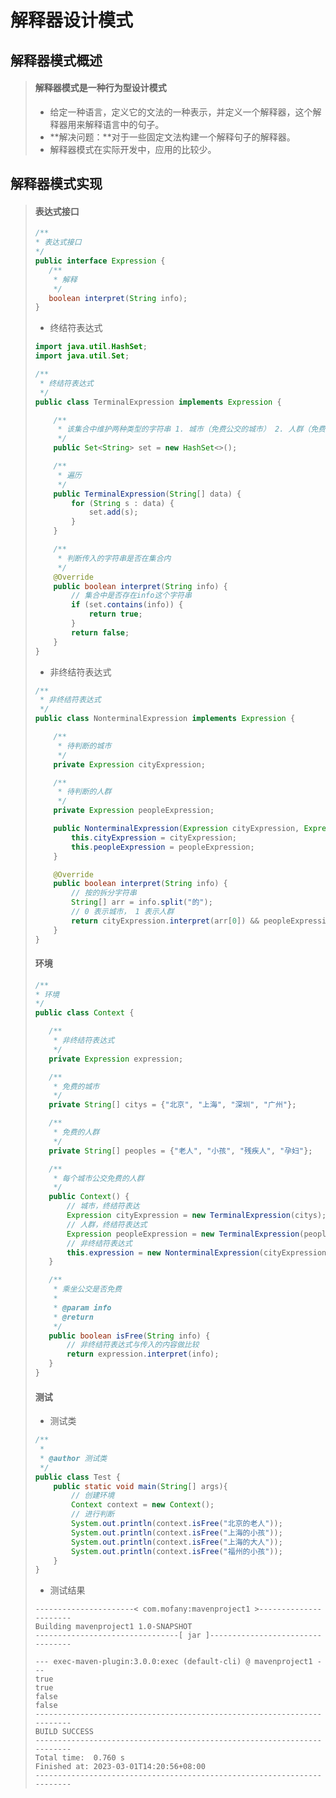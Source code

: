 # 解释器设计模式

## 解释器模式概述

>#### 解释器模式是一种行为型设计模式
>
>* 给定一种语言，定义它的文法的一种表示，并定义一个解释器，这个解释器用来解释语言中的句子。
>* **解决问题：**对于一些固定文法构建一个解释句子的解释器。
>* 解释器模式在实际开发中，应用的比较少。

## 解释器模式实现

>#### 表达式接口
>
>```java
>/**
> * 表达式接口
> */
>public interface Expression {
>    /**
>     * 解释
>     */
>    boolean interpret(String info);
>}
>```
>
>* 终结符表达式
>
>  ```java
>  import java.util.HashSet;
>  import java.util.Set;
>  
>  /**
>   * 终结符表达式
>   */
>  public class TerminalExpression implements Expression {
>  
>      /**
>       * 该集合中维护两种类型的字符串 1. 城市（免费公交的城市） 2. 人群（免费公交的人群）
>       */
>      public Set<String> set = new HashSet<>();
>  
>      /**
>       * 遍历
>       */
>      public TerminalExpression(String[] data) {
>          for (String s : data) {
>              set.add(s);
>          }
>      }
>  
>      /**
>       * 判断传入的字符串是否在集合内
>       */
>      @Override
>      public boolean interpret(String info) {
>          // 集合中是否存在info这个字符串
>          if (set.contains(info)) {
>              return true;
>          }
>          return false;
>      }
>  }
>  ```
>
>* 非终结符表达式
>
>  ```java
>  /**
>   * 非终结符表达式
>   */
>  public class NonterminalExpression implements Expression {
>  
>      /**
>       * 待判断的城市
>       */
>      private Expression cityExpression;
>  
>      /**
>       * 待判断的人群
>       */
>      private Expression peopleExpression;
>  
>      public NonterminalExpression(Expression cityExpression, Expression peopleExpression) {
>          this.cityExpression = cityExpression;
>          this.peopleExpression = peopleExpression;
>      }
>  
>      @Override
>      public boolean interpret(String info) {
>          // 按的拆分字符串
>          String[] arr = info.split("的");
>          // 0 表示城市， 1 表示人群
>          return cityExpression.interpret(arr[0]) && peopleExpression.interpret(arr[1]);
>      }
>  }
>  ```
>
>#### 环境
>
>```java
>/**
> * 环境
> */
>public class Context {
>
>    /**
>     * 非终结符表达式
>     */
>    private Expression expression;
>
>    /**
>     * 免费的城市
>     */
>    private String[] citys = {"北京", "上海", "深圳", "广州"};
>
>    /**
>     * 免费的人群
>     */
>    private String[] peoples = {"老人", "小孩", "残疾人", "孕妇"};
>
>    /**
>     * 每个城市公交免费的人群
>     */
>    public Context() {
>        // 城市，终结符表达
>        Expression cityExpression = new TerminalExpression(citys);
>        // 人群，终结符表达式
>        Expression peopleExpression = new TerminalExpression(peoples);
>        // 非终结符表达式
>        this.expression = new NonterminalExpression(cityExpression, peopleExpression);
>    }
>
>    /**
>     * 乘坐公交是否免费
>     *
>     * @param info
>     * @return
>     */
>    public boolean isFree(String info) {
>        // 非终结符表达式与传入的内容做比较
>        return expression.interpret(info);
>    }
>}
>```
>
>#### 测试
>
>* 测试类
>
>  ```java
>  /**
>   *
>   * @author 测试类
>   */
>  public class Test {
>      public static void main(String[] args){
>          // 创建环境
>          Context context = new Context();
>          // 进行判断
>          System.out.println(context.isFree("北京的老人"));
>          System.out.println(context.isFree("上海的小孩"));
>          System.out.println(context.isFree("上海的大人"));
>          System.out.println(context.isFree("福州的小孩"));
>      }
>  }
>  ```
>
>* 测试结果
>
>  ```properties
>  ----------------------< com.mofany:mavenproject1 >----------------------
>  Building mavenproject1 1.0-SNAPSHOT
>  --------------------------------[ jar ]---------------------------------
>  
>  --- exec-maven-plugin:3.0.0:exec (default-cli) @ mavenproject1 ---
>  true
>  true
>  false
>  false
>  ------------------------------------------------------------------------
>  BUILD SUCCESS
>  ------------------------------------------------------------------------
>  Total time:  0.760 s
>  Finished at: 2023-03-01T14:20:56+08:00
>  ------------------------------------------------------------------------
>  ```